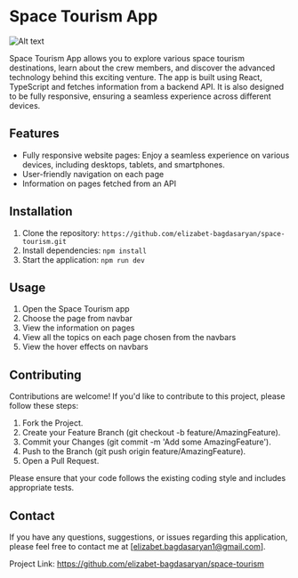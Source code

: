 # Space Tourism App

![Alt text](https://res.cloudinary.com/dz209s6jk/image/upload/v1634565177/Challenges/wudjsbv8g93aarlhvbud.jpg)

Space Tourism App allows you to explore various space tourism destinations, learn about the crew members, and discover the advanced technology behind this exciting venture. The app is built using React, TypeScript and fetches information from a backend API. It is also designed to be fully responsive, ensuring a seamless experience across different devices.

## Features

- Fully responsive website pages: Enjoy a seamless experience on various devices, including desktops, tablets, and smartphones.
- User-friendly navigation on each page
- Information on pages fetched from an API

## Installation

1. Clone the repository: `https://github.com/elizabet-bagdasaryan/space-tourism.git`
2. Install dependencies: `npm install`
3. Start the application: `npm run dev`

## Usage

1. Open the Space Tourism app
2. Choose the page from navbar
3. View the information on pages
4. View all the topics on each page chosen from the navbars
5. View the hover effects on navbars


## Contributing

Contributions are welcome! If you'd like to contribute to this project, please follow these steps:

1. Fork the Project.
2. Create your Feature Branch (git checkout -b feature/AmazingFeature).
3. Commit your Changes (git commit -m 'Add some AmazingFeature').
4. Push to the Branch (git push origin feature/AmazingFeature).
5. Open a Pull Request.

Please ensure that your code follows the existing coding style and includes appropriate tests.

## Contact

If you have any questions, suggestions, or issues regarding this application, please feel free to contact me at [elizabet.bagdasaryan1@gmail.com].

Project Link: https://github.com/elizabet-bagdasaryan/space-tourism

